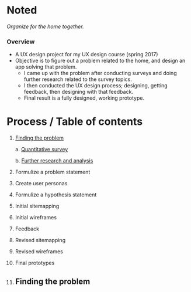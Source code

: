 # Noted
_Organize for the home together._

### Overview
- A UX design project for my UX design course (spring 2017)
- Objective is to figure out a problem related to the home, and design an app solving that problem.
  - I came up with the problem after conducting surveys and doing further research related to the survey topics.
  - I then conducted the UX design process; designing, getting feedback, then designing with that feedback.
  - Final result is a fully designed, working prototype. 

# Process / Table of contents
1. [Finding the problem](#finding-the-problem)
    
    a. [Quantitative survey](#quantitative-survey)
    
    b. [Further research and analysis](#further-research-and-analysis)
2. Formulize a problem statement
3. Create user personas
4. Formulize a hypothesis statement
5. Initial sitemapping
6. Initial wireframes
7. Feedback
8. Revised sitemapping
9. Revised wireframes
10. Final prototypes

1. ## Finding the problem
